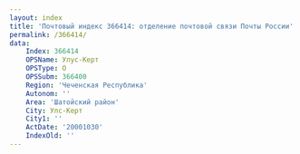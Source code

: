 ```yaml
---
layout: index
title: 'Почтовый индекс 366414: отделение почтовой связи Почты России'
permalink: /366414/
data:
    Index: 366414
    OPSName: Улус-Керт
    OPSType: О
    OPSSubm: 366400
    Region: 'Чеченская Республика'
    Autonom: ''
    Area: 'Шатойский район'
    City: Улс-Керт
    City1: ''
    ActDate: '20001030'
    IndexOld: ''
---
```

